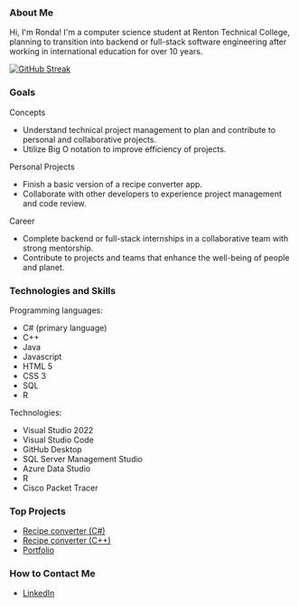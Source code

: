 ### About Me
Hi, I'm Ronda! I'm a computer science student at Renton Technical College, planning to transition into backend or full-stack software engineering after working in international education for over 10 years. 

[![GitHub Streak](https://streak-stats.demolab.com?user=rondastar&theme=radical)](https://git.io/streak-stats)

### Goals
Concepts
- Understand technical project management to plan and contribute to personal and collaborative projects.
- Utilize Big O notation to improve efficiency of projects.

Personal Projects
- Finish a basic version of a recipe converter app.
- Collaborate with other developers to experience project management and code review.

Career
- Complete backend or full-stack internships in a collaborative team with strong mentorship.
- Contribute to projects and teams that enhance the well-being of people and planet.

### Technologies and Skills
Programming languages: 
- C# (primary language)
- C++
- Java
- Javascript
- HTML 5
- CSS 3
- SQL
- R

Technologies:
- Visual Studio 2022
- Visual Studio Code
- GitHub Desktop
- SQL Server Management Studio
- Azure Data Studio
- R
- Cisco Packet Tracer

### Top Projects
- [Recipe converter (C#)]([url](https://github.com/rondastar/RecipeConverter))
- [Recipe converter (C++)]([url](https://github.com/rondastar/RecipeCalc)https://github.com/rondastar/RecipeCalc)
- [Portfolio]([url](https://github.com/rondastar/Portfolio)https://github.com/rondastar/Portfolio)

### How to Contact Me
- [LinkedIn]([url](https://www.linkedin.com/in/rondarutherford/)https://www.linkedin.com/in/rondarutherford/)
